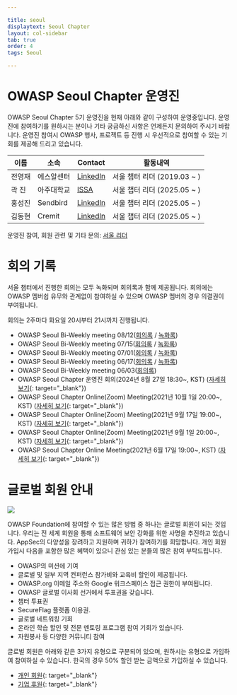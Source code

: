 ```yaml
---

title: seoul
displaytext: Seoul Chapter
layout: col-sidebar
tab: true
order: 4
tags: Seoul

---
```


# OWASP Seoul Chapter 운영진

OWASP Seoul Chapter 5기 운영진을 현재 아래와 같이 구성하여 운영중입니다. 운영진에 참여하기를 원하시는 분이나 기타 궁금하신 사항은 언제든지 문의하여 주시기 바랍니다. 운영진 참여시 OWASP 행사, 프로젝트 등 진행 시 우선적으로 참여할 수 있는 기회를 제공해 드리고 있습니다.

| 이름 | 소속 | Contact | 활동내역 |
| --- | --- | --- | --- |
| 전영재 | 에스알센터 | [LinkedIn](https://www.linkedin.com/in/whitehat-kr/) | 서울 챕터 리더 (2019.03 ~ ) |
| 곽 진 | 아주대학교 | [ISSA](https://isaa.re.kr/) | 서울 챕터 리더 (2025.05 ~ ) |
| 홍성진 | Sendbird | [LinkedIn](https://www.linkedin.com/in/sjhk/) | 서울 챕터 리더 (2025.05 ~ ) |
| 김동현 | Cremit | [LinkedIn](https://www.linkedin.com/in/ben-dh-kim/) | 서울 챕터 리더 (2025.05 ~ ) |

운영진 참여, 회원 관련 및 기타 문의: [서울 리더](mailto:seoul-leaders@owasp.org)

# 회의 기록
서울 챕터에서 진행한 회의는 모두 녹화되며 회의록과 함께 제공됩니다.
회의에는 OWASP 멤버쉽 유무와 관계없이 참여하실 수 있으며 OWASP 멤버의 경우 의결권이 부여됩니다.

회의는 2주마다 화요일 20시부터 21시까지 진행됩니다.
- OWASP Seoul Bi-Weekly meeting 08/12([회의록](https://docs.google.com/document/d/1B9jdeJsO6pQcg4WokBX0gY2RN11IaR-p1FmEXR9Y_-A/) / [녹화록](https://drive.google.com/file/d/1HujBzhZYHc6XSBWAlRKKL69LI4njVLjR/view?usp=drive_link))
- OWASP Seoul Bi-Weekly meeting 07/15([회의록](https://docs.google.com/document/d/15XSSo4ifog7lJUqzn2Ps1fySL8N7JJSDXfovJEyV8S4/edit?usp=drive_link) / [녹화록](https://drive.google.com/file/d/16kIplgyqc2ICrAShrxaRA-Xt5Zw5xNYi/view?usp=drive_link))
- OWASP Seoul Bi-Weekly meeting 07/01([회의록](https://docs.google.com/document/d/1odXftjlcLSzGPINxih2dWbdnjVjmKPfJ3CEz3PM9cTg/edit?tab=t.0) / [녹화록](https://drive.google.com/file/d/1QM6uZTItJ4cwV-EB1jieFtUxuFh382Xr/view?usp=drive_link))
- OWASP Seoul Bi-Weekly meeting 06/17([회의록](https://docs.google.com/document/d/1yWqUaWiUMOASoxx9y8aDP98yKdPxD_7gT5F4Tex8RxM/edit?tab=t.0) / [녹화록](https://drive.google.com/file/d/1lJC6eYsag2pJuXUElwX7-KuRbXXTyO9g/view?usp=sharing))
- OWASP Seoul Bi-Weekly meeting 06/03([회의록](https://docs.google.com/document/d/1msk6J_7PcjqE8ehv9uUXa07RPXxc1KrMcm2D0U8W7LI/edit?tab=t.0))
- OWASP Seoul Chapter 운영진 회의(2024년 8월 27일 18:30\~, KST) ([자세히 보기](https://www.meetup.com/ko-KR/owasp-seoul/events/303059641/){: target="_blank"})
- OWASP Seoul Chapter Online(Zoom) Meeting(2021년 10월 1일 20:00\~, KST) ([자세히 보기](https://www.meetup.com/ko-KR/owasp-seoul/events/281132616/){: target="_blank"})
- OWASP Seoul Chapter Online(Zoom) Meeting(2021년 9월 17일 19:00\~, KST) ([자세히 보기](https://www.meetup.com/owasp-seoul/events/280484617/){: target="_blank"})
- OWASP Seoul Chapter Online(Zoom) Meeting(2021년 9월 1일 20:00\~, KST) ([자세히 보기](https://www.meetup.com/owasp-seoul/events/280481157/){: target="_blank"})
- OWASP Seoul Chapter Online Meeting(2021년 6월 17일 19:00\~, KST) ([자세히 보기](https://www.meetup.com/owasp-seoul/events/278465751/){: target="_blank"})

# 글로벌 회원 안내
<img src="./assets/images/members-header.png">

OWASP Foundation에 참여할 수 있는 많은 방법 중 하나는 글로벌 회원이 되는 것입니다. 우리는 전 세계 회원을 통해 소프트웨어 보안 강화를 위한 사명을 추진하고 있습니다. AppSec의 다양성을 장려하고 지원하며 귀하가 참여하기를 희망합니다. 개인 회원 가입시 다음을 포함한 많은 혜택이 있으니 관심 있는 분들의 많은 참여 부탁드립니다.
- OWASP의 미션에 기여
- 글로벌 및 일부 지역 컨퍼런스 참가비와 교육비 할인이 제공됩니다.
- OWASP.org 이메일 주소와 Google 워크스페이스 접근 권한이 부여됩니다.
- OWASP 글로벌 이사회 선거에서 투표권을 갖습니다.
- 챕터 투표권
- SecureFlag 플랫폼 이용권.
- 글로벌 네트워킹 기회
- 온라인 학습 할인 및 전문 멘토링 프로그램 참여 기회가 있습니다.
- 자원봉사 등 다양한 커뮤니티 참여

글로벌 회원은 아래와 같은 3가지 유형으로 구분되어 있으며, 원하시는 유형으로 가입하여 참여하실 수 있습니다. 한국의 경우 50% 할인 받는 금액으로 가입하실 수 있습니다.
- [개인 회원](https://owasp.glueup.com/organization/6727/memberships/){: target="_blank"} 
- [기업 후원](https://owasp.org/supporters/){: target="_blank"}
